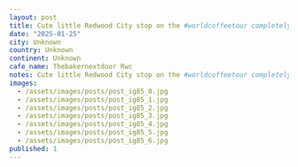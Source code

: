 ```yaml
---
layout: post
title: Cute little Redwood City stop on the #worldcoffeetour completely with delightful sweet treats. @thebakernextdoor_rwc
date: "2025-01-25"
city: Unknown
country: Unknown
continent: Unknown
cafe_name: Thebakernextdoor Rwc
notes: Cute little Redwood City stop on the #worldcoffeetour completely with delightful sweet treats. @thebakernextdoor_rwc
images:
  - /assets/images/posts/post_ig85_0.jpg
  - /assets/images/posts/post_ig85_1.jpg
  - /assets/images/posts/post_ig85_2.jpg
  - /assets/images/posts/post_ig85_3.jpg
  - /assets/images/posts/post_ig85_4.jpg
  - /assets/images/posts/post_ig85_5.jpg
  - /assets/images/posts/post_ig85_6.jpg
published: 1
---
```

